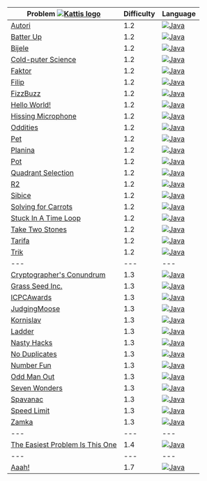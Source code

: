 | Problem [![Kattis logo](https://open.kattis.com/favicon)](https://open.kattis.com/problems)       | Difficulty | Language                                                                                                                                    |
| ---                                                                                               | ---        | ---                                                                                                                                         |
| [Autori](https://open.kattis.com/problems/autori)                                                 | 1.2        | [![Java](https://www.google.com/s2/favicons?domain=java.com)](../master/1.2/Autori/Autori.java)                                             |
| [Batter Up](https://open.kattis.com/problems/batterup)                                            | 1.2        | [![Java](https://www.google.com/s2/favicons?domain=java.com)](../master/1.2/BatterUp/BatterUp.java)                                         |
| [Bijele](https://open.kattis.com/problems/bijele)                                                 | 1.2        | [![Java](https://www.google.com/s2/favicons?domain=java.com)](../master/1.2/Bijele/Bijele.java)                                             |
| [Cold-puter Science](https://open.kattis.com/problems/cold)                                       | 1.2        | [![Java](https://www.google.com/s2/favicons?domain=java.com)](../master/1.2/ColdPuterScience/ColdPuterScience.java)                         |
| [Faktor](https://open.kattis.com/problems/faktor)                                                 | 1.2        | [![Java](https://www.google.com/s2/favicons?domain=java.com)](../master/1.2/Faktor/Faktor.java)                                             |
| [Filip](https://open.kattis.com/problems/filip)                                                   | 1.2        | [![Java](https://www.google.com/s2/favicons?domain=java.com)](../master/1.2/Filip/Filip.java)                                               |
| [FizzBuzz](https://open.kattis.com/problems/trik)                                                 | 1.2        | [![Java](https://www.google.com/s2/favicons?domain=java.com)](../master/1.2/FizzBuzz/FizzBuzz.java)                                         |
| [Hello World!](https://open.kattis.com/problems/hello)                                            | 1.2        | [![Java](https://www.google.com/s2/favicons?domain=java.com)](../master/1.2/HelloWorld/HelloWorld.java)                                     |
| [Hissing Microphone](https://open.kattis.com/problems/hissingmicrophone)                          | 1.2        | [![Java](https://www.google.com/s2/favicons?domain=java.com)](../master/1.2/HissingMicrophone/HissingMicrophone.java)                       |
| [Oddities](https://open.kattis.com/problems/oddities)                                             | 1.2        | [![Java](https://www.google.com/s2/favicons?domain=java.com)](../master/1.2/Oddities/Oddities.java)                                         |
| [Pet](https://open.kattis.com/problems/pet)                                                       | 1.2        | [![Java](https://www.google.com/s2/favicons?domain=java.com)](../master/1.2/Pet/Pet.java)                                                   |
| [Planina](https://open.kattis.com/problems/planina)                                               | 1.2        | [![Java](https://www.google.com/s2/favicons?domain=java.com)](../master/1.2/Planina/Planina.java)                                           |
| [Pot](https://open.kattis.com/problems/pot)                                                       | 1.2        | [![Java](https://www.google.com/s2/favicons?domain=java.com)](../master/1.2/Pot/Pot.java)                                                   |
| [Quadrant Selection](https://open.kattis.com/problems/quadrant)                                   | 1.2        | [![Java](https://www.google.com/s2/favicons?domain=java.com)](../master/1.2/QuadrantSelection/QuadrantSelection.java)                       |
| [R2](https://open.kattis.com/problems/r2)                                                         | 1.2        | [![Java](https://www.google.com/s2/favicons?domain=java.com)](../master/1.2/R2/R2.java)                                                     |
| [Sibice](https://open.kattis.com/problems/sibice)                                                 | 1.2        | [![Java](https://www.google.com/s2/favicons?domain=java.com)](../master/1.2/Sibice/Sibice.java)                                             |
| [Solving for Carrots](https://open.kattis.com/problems/carrots)                                   | 1.2        | [![Java](https://www.google.com/s2/favicons?domain=java.com)](../master/1.2/SolvingForCarrots/SolvingForCarrots.java)                       |
| [Stuck In A Time Loop](https://open.kattis.com/problems/timeloop)                                 | 1.2        | [![Java](https://www.google.com/s2/favicons?domain=java.com)](../master/1.2/StuckInATimeLoop/StuckInATimeLoop.java)                         |
| [Take Two Stones](https://open.kattis.com/problems/twostones)                                     | 1.2        | [![Java](https://www.google.com/s2/favicons?domain=java.com)](../master/1.2/TakeTwoStones/TakeTwoStones.java)                               |
| [Tarifa](https://open.kattis.com/problems/tarifa)                                                 | 1.2        | [![Java](https://www.google.com/s2/favicons?domain=java.com)](../master/1.2/Tarifa/Tarifa.java)                                             |
| [Trik](https://open.kattis.com/problems/trik)                                                     | 1.2        | [![Java](https://www.google.com/s2/favicons?domain=java.com)](../master/1.2/Trik/Trik.java)                                                 |
| ---                                                                                               | ---        | ---                                                                                                                                         |
| [Cryptographer's Conundrum](https://open.kattis.com/submissions/2971949)                          | 1.3        | [![Java](https://www.google.com/s2/favicons?domain=java.com)](../master/1.3/CryptographersConundrum/CryptographersConundrum.java)           |
| [Grass Seed Inc.](https://open.kattis.com/problems/grassseed)                                     | 1.3        | [![Java](https://www.google.com/s2/favicons?domain=java.com)](../master/1.3/GrassSeedInc/GrassSeedInc.java)                                 |
| [ICPCAwards](https://open.kattis.com/problems/icpcawards)                                         | 1.3        | [![Java](https://www.google.com/s2/favicons?domain=java.com)](../master/1.3/ICPCAwards/ICPCAwards.java)                                     |
| [JudgingMoose](https://open.kattis.com/problems/judgingmoose)                                     | 1.3        | [![Java](https://www.google.com/s2/favicons?domain=java.com)](../master/1.3/JudgingMoose/JudgingMoose.java)                                 |
| [Kornislav](https://open.kattis.com/problems/kornislav)                                           | 1.3        | [![Java](https://www.google.com/s2/favicons?domain=java.com)](../master/1.3/Kornislav/Kornislav.java)                                       |
| [Ladder](https://open.kattis.com/problems/ladder)                                                 | 1.3        | [![Java](https://www.google.com/s2/favicons?domain=java.com)](../master/1.3/Ladder/Ladder.java)                                             |
| [Nasty Hacks](https://open.kattis.com/problems/nastyhacks)                                        | 1.3        | [![Java](https://www.google.com/s2/favicons?domain=java.com)](../master/1.3/NastyHacks/NastyHacks.java)                                     |
| [No Duplicates](https://open.kattis.com/problems/nodup)                                           | 1.3        | [![Java](https://www.google.com/s2/favicons?domain=java.com)](../master/1.3/NoDuplicates/NoDuplicates.java)                                 |
| [Number Fun](https://open.kattis.com/problems/numberfun)                                          | 1.3        | [![Java](https://www.google.com/s2/favicons?domain=java.com)](../master/1.3/NumberFun/NumberFun.java)                                       |
| [Odd Man Out](https://open.kattis.com/problems/oddmanout)                                         | 1.3        | [![Java](https://www.google.com/s2/favicons?domain=java.com)](../master/1.3/OddManOut/OddManOut.java)                                       |
| [Seven Wonders](https://open.kattis.com/problems/sevenwonders)                                    | 1.3        | [![Java](https://www.google.com/s2/favicons?domain=java.com)](../master/1.3/SevenWonders/SevenWonders.java)                                 |
| [Spavanac](https://open.kattis.com/problems/spavanac)                                             | 1.3        | [![Java](https://www.google.com/s2/favicons?domain=java.com)](../master/1.3/Spavanac/Spavanac.java)                                         |
| [Speed Limit](https://open.kattis.com/problems/speedlimit)                                        | 1.3        | [![Java](https://www.google.com/s2/favicons?domain=java.com)](../master/1.4/SpeedLimit/SpeedLimit.java)                                     |
| [Zamka](https://open.kattis.com/problems/zamka)                                                   | 1.3        | [![Java](https://www.google.com/s2/favicons?domain=java.com)](../master/1.3/Zamka/Zamka.java)                                               |
| ---                                                                                               | ---        | ---                                                                                                                                         |
| [The Easiest Problem Is This One](https://open.kattis.com/problems/easiest)| 1.4        | [![Java](https://www.google.com/s2/favicons?domain=java.com)](../master/1.3/TheEasiestProblemIsThisOne/TheEasiestProblemIsThisOne.java)                                               |
| ---                                                                                               | ---        | ---                                                                                                                                         |
| [Aaah!](https://open.kattis.com/problems/aaah)                                                    | 1.7        | [![Java](https://www.google.com/s2/favicons?domain=java.com)](../master/1.7/Aaah/Aaah.java)                                                 |